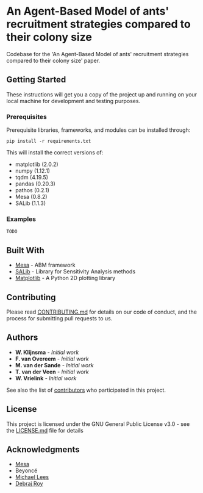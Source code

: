 # An Agent-Based Model of ants' recruitment strategies compared to their colony size

Codebase for the 'An Agent-Based Model of ants' recruitment strategies compared to their colony size' paper.

## Getting Started

These instructions will get you a copy of the project up and running on your local machine for development and testing purposes.

### Prerequisites

Prerequisite libraries, frameworks, and modules can be installed through:

```
pip install -r requirements.txt
```

This will install the correct versions of:
- matplotlib (2.0.2)
- numpy (1.12.1)
- tqdm (4.19.5)
- pandas (0.20.3)
- pathos (0.2.1)
- Mesa (0.8.2)
- SALib (1.1.3)

### Examples

```
TODO
```

## Built With

* [Mesa](https://github.com/projectmesa/mesa) - ABM framework
* [SALib](https://github.com/SALib/SALib) - Library for Sensitivity Analysis methods
* [Matplotlib](https://matplotlib.org/) - A Python 2D plotting library

## Contributing

Please read [CONTRIBUTING.md](CONTRIBUTING.md) for details on our code of conduct, and the process for submitting pull requests to us.

## Authors

* **W. Klijnsma** - *Initial work*
* **F. van Overeem** - *Initial work*
* **M. van der Sande** - *Initial work*
* **T. van der Veen** - *Initial work*
* **W. Vrielink** - *Initial work*

See also the list of [contributors](https://github.com/WouterVrielink/recruitment_strategies_ABM/graphs/contributors) who participated in this project.

## License

This project is licensed under the GNU General Public License v3.0 - see the [LICENSE.md](./LICENSE.md) file for details

## Acknowledgments

* [Mesa](https://github.com/projectmesa/mesa)
* Beyoncé
* [Michael Lees](https://mhlees.com/)
* [Debraj Roy](http://www.uva.nl/profiel/r/o/d.roy/d.roy.html)
